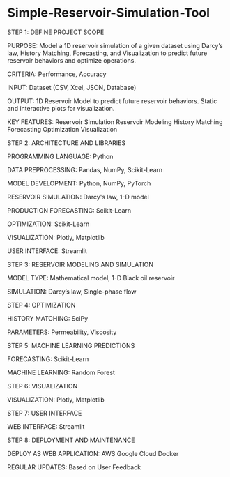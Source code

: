 # Simple-Reservoir-Simulation-Tool


STEP 1: DEFINE PROJECT SCOPE

	
PURPOSE: Model a 1D reservoir simulation of a given dataset using Darcy’s law, History Matching, Forecasting, and Visualization to predict future reservoir behaviors and optimize operations.

CRITERIA: Performance, Accuracy

INPUT: Dataset (CSV, Xcel, JSON, Database)

OUTPUT: 1D Reservoir Model to predict future reservoir behaviors. Static and interactive plots for visualization.

KEY FEATURES: Reservoir Simulation 	Reservoir Modeling 		History Matching 				Forecasting 		Optimization 		Visualization


STEP 2: ARCHITECTURE AND LIBRARIES

PROGRAMMING LANGUAGE: Python

DATA PREPROCESSING: Pandas, NumPy, Scikit-Learn

MODEL DEVELOPMENT: Python, NumPy, PyTorch

RESERVOIR SIMULATION: Darcy's law, 1-D model

PRODUCTION FORECASTING: Scikit-Learn

OPTIMIZATION: Scikit-Learn

VISUALIZATION: Plotly, Matplotlib

USER INTERFACE: Streamlit


STEP 3: RESERVOIR MODELING AND SIMULATION


MODEL TYPE: Mathematical model, 1-D Black oil reservoir

SIMULATION: Darcy’s law, Single-phase flow


STEP 4: OPTIMIZATION

HISTORY MATCHING: SciPy

PARAMETERS: Permeability, Viscosity 


STEP 5: MACHINE LEARNING PREDICTIONS


FORECASTING: Scikit-Learn

MACHINE LEARNING: Random Forest


STEP 6: VISUALIZATION

VISUALIZATION: Plotly, Matplotlib


STEP 7: USER INTERFACE

WEB INTERFACE: Streamlit



STEP 8: DEPLOYMENT AND MAINTENANCE


DEPLOY AS WEB APPLICATION: 	AWS 		Google Cloud 	Docker

REGULAR UPDATES: 	Based on User Feedback




